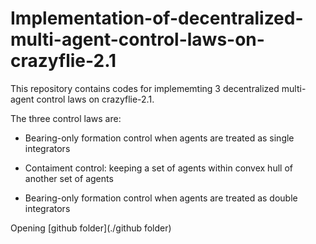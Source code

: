 # Implementation-of-decentralized-multi-agent-control-laws-on-crazyflie-2.1


This repository contains codes for implememting 3 decentralized multi-agent control laws on crazyflie-2.1.

The three control laws are:

- Bearing-only formation control when agents are treated as single integrators

- Contaiment control: keeping a set of agents within convex hull of another set of agents

- Bearing-only formation control when agents are treated as double integrators

Opening [github folder](./github folder)


